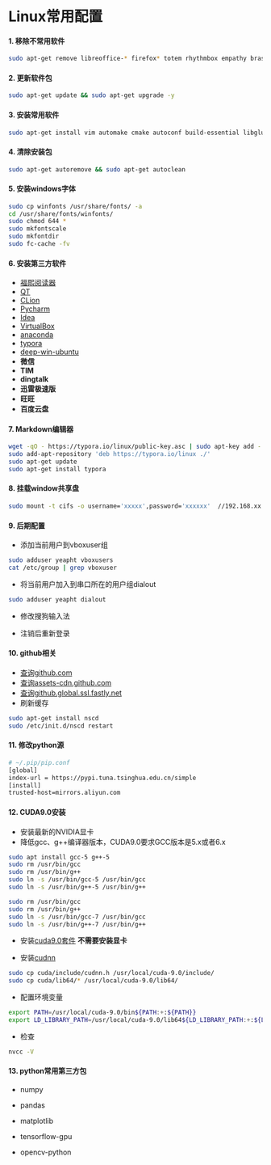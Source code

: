 # Linux常用配置

#### 1. 移除不常用软件

``` sh
sudo apt-get remove libreoffice-* firefox* totem rhythmbox empathy brasero simple-scan gnome-mahjongg aisleriot gnome-mines gnome-orca webbrowser-app gnome-sudoku landscape-client-ui-install transmission-* hexchat-common -y
```

#### 2. 更新软件包
``` sh
sudo apt-get update && sudo apt-get upgrade -y
```

####  3. 安装常用软件
``` sh
sudo apt-get install vim automake cmake autoconf build-essential libglu1-mesa-dev gcc g++ gcc-multilib g++-multilib fcitx minicom xinetd nscd tftpd-hpa tftp-hpa openvpn openssh-server net-tools sqlite3 samba-common samba cifs-utils libncurses5-dev zlib1g-dev gawk git-core subversion libssl-dev fcitx-config-gtk fcitx-frontend-all fcitx-module-cloudpinyin sogoupinyin fcitx-ui-classic meld electron-ssr google-chrome-stable wps-office netease-cloud-music -y
```

#### 4. 清除安装包
``` sh
sudo apt-get autoremove && sudo apt-get autoclean
```

#### 5. 安装windows字体

``` sh
sudo cp winfonts /usr/share/fonts/ -a
cd /usr/share/fonts/winfonts/
sudo chmod 644 *
sudo mkfontscale
sudo mkfontdir
sudo fc-cache -fv 
```

#### 6. 安装第三方软件

* [福熙阅读器](https://www.foxitsoftware.cn/downloads/)
* [QT](http://download.qt.io/official_releases/qt/)
* [CLion](http://www.jetbrains.com/clion/)
* [Pycharm](http://www.jetbrains.com/pycharm/)
* [Idea](http://www.jetbrains.com/idea/)
* [VirtualBox](https://www.virtualbox.org/wiki/Downloads)
* [anaconda](https://www.anaconda.com/distribution/#download-section)
* [typora](https://www.typora.io/#linux) 
* [deep-win-ubuntu](https://github.com/wszqkzqk/deepin-wine-ubuntu)
* **微信**
* **TIM**
* **dingtalk**
* **迅雷极速版**
* **旺旺**
* **百度云盘**

#### 7. Markdown编辑器
``` sh
wget -qO - https://typora.io/linux/public-key.asc | sudo apt-key add -
sudo add-apt-repository 'deb https://typora.io/linux ./'
sudo apt-get update
sudo apt-get install typora
```

#### 8. 挂载window共享盘
``` sh
sudo mount -t cifs -o username='xxxxx',password='xxxxxx'  //192.168.xx.xx/共享盘 /mnt/
```

#### 9. 后期配置
- 添加当前用户到vboxuser组

``` sh
sudo adduser yeapht vboxusers
cat /etc/group | grep vboxuser
```
* 将当前用户加入到串口所在的用户组dialout
``` sh
sudo adduser yeapht dialout
```
* 修改搜狗输入法

* 注销后重新登录

#### 10. github相关
- [查询github.com](http://github.com.ipaddress.com/) 
- [查询assets-cdn.github.com]( http://tool.chinaz.com/dns?type=1&host=assets-cdn.github.com&ip=)
- [查询github.global.ssl.fastly.net](http://tool.chinaz.com/dns?type=1&host=assets-cdn.github.com&ip=)
- 刷新缓存
``` sh
sudo apt-get install nscd
sudo /etc/init.d/nscd restart
```

#### 11. 修改python源

```sh
# ~/.pip/pip.conf
[global]
index-url = https://pypi.tuna.tsinghua.edu.cn/simple
[install]
trusted-host=mirrors.aliyun.com
```

#### 12. CUDA9.0安装
* 安装最新的NVIDIA显卡
* 降低gcc、g++编译器版本，CUDA9.0要求GCC版本是5.x或者6.x

```sh
sudo apt install gcc-5 g++-5
sudo rm /usr/bin/gcc
sudo rm /usr/bin/g++
sudo ln -s /usr/bin/gcc-5 /usr/bin/gcc
sudo ln -s /usr/bin/g++-5 /usr/bin/g++

sudo rm /usr/bin/gcc
sudo rm /usr/bin/g++
sudo ln -s /usr/bin/gcc-7 /usr/bin/gcc
sudo ln -s /usr/bin/g++-7 /usr/bin/g++
```
* 安装[cuda9.0套件](https://developer.nvidia.com/cuda-90-download-archive?target_os=Linux)
	**不需要安装显卡**

* 安装[cudnn](https://developer.nvidia.com/rdp/form/cudnn-download-survey)
```sh
sudo cp cuda/include/cudnn.h /usr/local/cuda-9.0/include/
sudo cp cuda/lib64/* /usr/local/cuda-9.0/lib64/
```
*  配置环境变量
```sh
export PATH=/usr/local/cuda-9.0/bin${PATH:+:${PATH}}
export LD_LIBRARY_PATH=/usr/local/cuda-9.0/lib64${LD_LIBRARY_PATH:+:${LD_LIBRARY_PATH}}
```
*  检查
```sh
nvcc -V
```

####   13. python常用第三方包

* numpy

* pandas

* matplotlib

* tensorflow-gpu

* opencv-python

